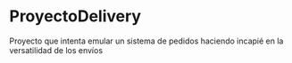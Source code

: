 # ProyectoDelivery
Proyecto que intenta emular un sistema de pedidos haciendo incapié en la versatilidad de los envíos
